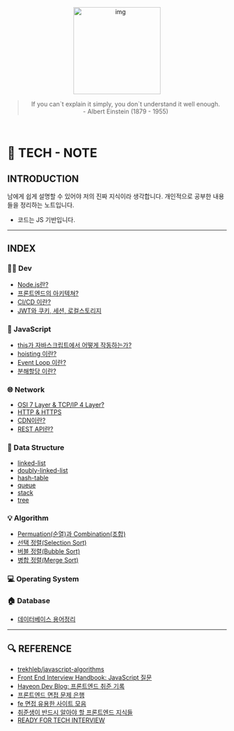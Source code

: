 <div align='center'>
  <img src="https://user-images.githubusercontent.com/90181028/205127418-6e0293b1-f9d3-4a6e-a44e-4cd176986f1c.png" width="200px" alt="img">
<blockquote>
    If you can`t explain it simply, you don`t understand it well enough.<br>
    - Albert Einstein (1879 - 1955)
</blockquote>
</div>
<br>

# 📖 TECH - NOTE

## INTRODUCTION

남에게 쉽게 설명할 수 있어야 저의 진짜 지식이라 생각합니다. 개인적으로 공부한 내용들을 정리하는 노트입니다.

- 코드는 JS 기반입니다.

---

## INDEX

### 👨‍💻 Dev

- [Node.js란?](./dev/nodejs.md)
- [프론트엔드의 아키텍쳐?](./dev/architecture.md)
- [CI/CD 이란?](./dev/ci-cd.md)
- [JWT와 쿠키, 세션, 로컬스토리지](./dev/jwt.md)

### 📝 JavaScript

- [this가 자바스크립트에서 어떻게 작동하는가?](./javascript/this.md)
- [hoisting 이란?](./javascript/hoisting.md)
- [Event Loop 이란?](./javascript/event-loop.md)
- [분해할당 이란?](./javascript/destructuring-assignment.md)

### 🌐 Network

- [OSI 7 Layer & TCP/IP 4 Layer?](./network/osi-7-layer-tcpip-4-layer.md)
- [HTTP & HTTPS](./network/http-https.md)
- [CDN이란?](./network/cdn.md)
- [REST API란?](./network/rest-api.md)

### 💾 Data Structure

- [linked-list](./datastructure/linked-list.md)
- [doubly-linked-list](./datastructure/doubly-linked-list.md)
- [hash-table](./datastructure/hash-table.md)
- [queue](./datastructure/queue.md)
- [stack](./datastructure/stack.md)
- [tree](./datastructure/tree.md)

### 💡 Algorithm

- [Permuation(순열)과 Combination(조합)](./algorithms/permuation-combination.md)
- [선택 정렬(Selection Sort)](./algorithms/selection-sort.md)
- [버블 정렬(Bubble Sort)](./algorithms/bubble-sort.md)
- [병합 정렬(Merge Sort)](./algorithms/merge-sort.md)

### 💻 Operating System

### 🏠 Database

- [데이터베이스 용어정리](./database/terminology.md)

---

## 🔍 REFERENCE

- [trekhleb/javascript-algorithms](https://github.com/trekhleb/javascript-algorithms/blob/master/README.ko-KR.md)
- [Front End Interview Handbook: JavaScript 질문](https://www.frontendinterviewhandbook.com/kr/javascript-questions)
- [Hayeon Dev Blog: 프론트엔드 취준 기록](https://hayeondev.gatsbyjs.io/220610-2022-recruit/)
- [프론트엔드 면접 문제 은행](https://h5bp.org/Front-end-Developer-Interview-Questions/translations/korean/)
- [fe 면접 유용한 사이트 모음](https://xiubindev.tistory.com/120)
- [취준생이 반드시 알아야 할 프론트엔드 지식들](https://github.com/ABizCho/Must-Know-About-Frontend)
- [READY FOR TECH INTERVIEW](https://github.com/ABizCho/Ready-For-Tech-Interview)
